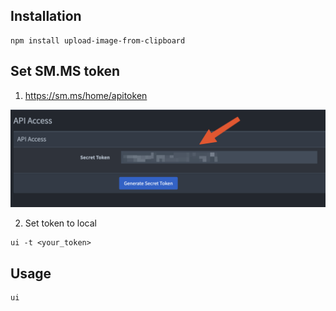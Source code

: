 ## Installation

```
npm install upload-image-from-clipboard
```

## Set SM.MS token

1. https://sm.ms/home/apitoken

![get-token](./screenshot/img.png)

2. Set token to local

```
ui -t <your_token>
```

## Usage

```
ui
```
